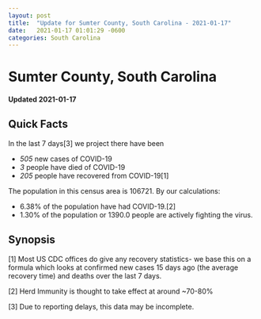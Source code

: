 ```yaml
---
layout: post
title:  "Update for Sumter County, South Carolina - 2021-01-17"
date:   2021-01-17 01:01:29 -0600
categories: South Carolina
---
```


# Sumter County, South Carolina
#### Updated 2021-01-17

## Quick Facts

In the last 7 days[3] we project there have been
- *505* new cases of COVID-19
- *3* people have died of COVID-19
- *205* people have recovered from COVID-19[1]

The population in this census area is 106721. By our calculations:
- 6.38% of the population have had COVID-19.[2]
- 1.30% of the population or 1390.0 people are actively fighting the virus.

## Synopsis




[1] Most US CDC offices do give any recovery statistics- we base this on a formula which looks at confirmed new cases
15 days ago (the average recovery time) and deaths over the last 7 days.

[2] Herd Immunity is thought to take effect at around ~70-80%

[3] Due to reporting delays, this data may be incomplete.
 
    
